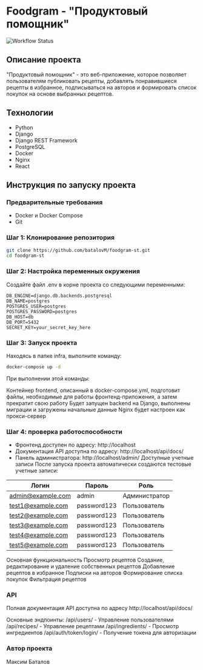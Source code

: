 # Foodgram - "Продуктовый помощник"

![Workflow Status](https://github.com/batalovM/foodgram-st/actions/workflows/docker-publish.yml/badge.svg)

## Описание проекта

"Продуктовый помощник" - это веб-приложение, которое позволяет пользователям публиковать рецепты, добавлять понравившиеся рецепты в избранное, подписываться на авторов и формировать список покупок на основе выбранных рецептов.

## Технологии
- Python 
- Django 
- Django REST Framework
- PostgreSQL
- Docker
- Nginx
- React

## Инструкция по запуску проекта

### Предварительные требования
- Docker и Docker Compose
- Git

### Шаг 1: Клонирование репозитория
```bash
git clone https://github.com/batalovM/foodgram-st.git
cd foodgram-st
```
### Шаг 2: Настройка переменных окружения
Создайте файл .env в корне проекта со следующими переменными:
```
DB_ENGINE=django.db.backends.postgresql
DB_NAME=postgres
POSTGRES_USER=postgres
POSTGRES_PASSWORD=postgres
DB_HOST=db
DB_PORT=5432
SECRET_KEY=your_secret_key_here
```
### Шаг 3: Запуск проекта
Находясь в папке infra, выполните команду:
```bash
docker-compose up -d
```
При выполнении этой команды:

Контейнер frontend, описанный в docker-compose.yml, подготовит файлы, необходимые для работы фронтенд-приложения, а затем прекратит свою работу
Будет запущен backend на Django, выполнены миграции и загружены начальные данные
Nginx будет настроен как прокси-сервер

### Шаг 4: проверка работоспособности
- Фронтенд доступен по адресу: http://localhost
- Документация API доступна по адресу: http://localhost/api/docs/
- Панель администратора: http://localhost/admin/
Доступные учетные записи
После запуска проекта автоматически создаются тестовые учетные записи:

| Логин      | Пароль     | Роль           |
|------------|------------|----------------|
| admin@example.com      | admin      | Администратор  |
| test1@example.com | password123 | Пользователь   |
| test2@example.com | password123 | Пользователь   |
| test3@example.com | password123 | Пользователь   |
| test4@example.com | password123 | Пользователь   |
| test5@example.com | password123 | Пользователь   |

Основная функциональность
Просмотр рецептов
Создание, редактирование и удаление собственных рецептов
Добавление рецептов в избранное
Подписки на авторов
Формирование списка покупок
Фильтрация рецептов
### API
Полная документация API доступна по адресу http://localhost/api/docs/

Основные эндпоинты:
/api/users/ - Управление пользователями
/api/recipes/ - Управление рецептами
/api/ingredients/ - Просмотр ингредиентов
/api/auth/token/login/ - Получение токена для авторизации
### Автор проекта
Максим Баталов 
